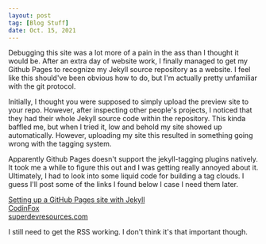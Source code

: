 ```yaml
---
layout: post
tag: [Blog Stuff]
date: Oct. 15, 2021
---
```


Debugging this site was a lot more of a pain in the ass than I thought it would be. After an extra day of website work, I finally managed to get my Github Pages to recognize my Jekyll source repository as a website. I feel like this should've been obvious how to do, but I'm actually pretty unfamiliar with the git protocol.

Initially, I thought you were supposed to simply upload the preview site to your repo. However, after inspecting other people's projects, I noticed that they had their whole Jekyll source code within the repository. This kinda baffled me, but when I tried it, low and behold my site showed up automatically. However, uploading my site this resulted in something going wrong with the tagging system.

Apparently Github Pages doesn't support the jekyll-tagging plugins natively. It took me a while to figure this out and I was getting really annoyed about it. Ultimately, I had to look into some liquid code for building a tag clouds. I guess I'll post some of the links I found below I case I need them later.

[Setting up a GitHub Pages site with Jekyll](https://docs.github.com/en/pages/setting-up-a-github-pages-site-with-jekyll)\
[CodinFox](https://codinfox.github.io/dev/2015/03/06/use-tags-and-categories-in-your-jekyll-based-github-pages/)\
[superdevresources.com](https://superdevresources.com/tag-cloud-jekyll/)

I still need to get the RSS working. I don't think it's that important though.
